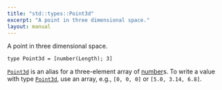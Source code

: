 ```yaml
---
title: "std::types::Point3d"
excerpt: "A point in three dimensional space."
layout: manual
---
```


A point in three dimensional space.

```kcl
type Point3d = [number(Length); 3]
```

[`Point3d`](/docs/kcl/types/std-types-Point3d) is an alias for a three-element array of [number](/docs/kcl/types/number)s. To write a value
with type [`Point3d`](/docs/kcl/types/std-types-Point3d), use an array, e.g., `[0, 0, 0]` or `[5.0, 3.14, 6.8]`.



